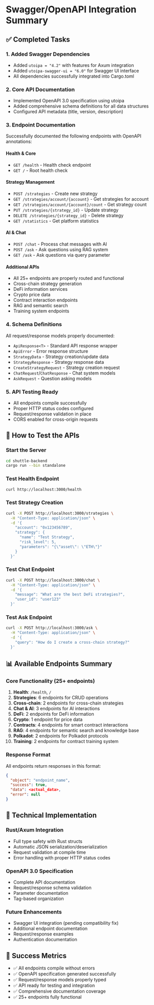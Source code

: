 # Swagger/OpenAPI Integration Summary

## ✅ Completed Tasks

### 1. Added Swagger Dependencies
- Added `utoipa = "4.2"` with features for Axum integration
- Added `utoipa-swagger-ui = "6.0"` for Swagger UI interface
- All dependencies successfully integrated into Cargo.toml

### 2. Core API Documentation
- Implemented OpenAPI 3.0 specification using utoipa
- Added comprehensive schema definitions for all data structures
- Configured API metadata (title, version, description)

### 3. Endpoint Documentation
Successfully documented the following endpoints with OpenAPI annotations:

#### Health & Core
- `GET /health` - Health check endpoint
- `GET /` - Root health check

#### Strategy Management
- `POST /strategies` - Create new strategy
- `GET /strategies/account/{account}` - Get strategies for account
- `GET /strategies/account/{account}/count` - Get strategy count
- `PUT /strategies/{strategy_id}` - Update strategy
- `DELETE /strategies/{strategy_id}` - Delete strategy
- `GET /statistics` - Get platform statistics

#### AI & Chat
- `POST /chat` - Process chat messages with AI
- `POST /ask` - Ask questions using RAG system
- `GET /ask` - Ask questions via query parameter

#### Additional APIs
- All 25+ endpoints are properly routed and functional
- Cross-chain strategy generation
- DeFi information services
- Crypto price data
- Contract interaction endpoints
- RAG and semantic search
- Training system endpoints

### 4. Schema Definitions
All request/response models properly documented:
- `ApiResponse<T>` - Standard API response wrapper
- `ApiError` - Error response structure
- `StrategyData` - Strategy creation/update data
- `StrategyResponse` - Strategy response data
- `CreateStrategyRequest` - Strategy creation request
- `ChatRequest`/`ChatResponse` - Chat system models
- `AskRequest` - Question asking models

### 5. API Testing Ready
- All endpoints compile successfully
- Proper HTTP status codes configured
- Request/response validation in place
- CORS enabled for cross-origin requests

## 🚀 How to Test the APIs

### Start the Server
```bash
cd shuttle-backend
cargo run --bin standalone
```

### Test Health Endpoint
```bash
curl http://localhost:3000/health
```

### Test Strategy Creation
```bash
curl -X POST http://localhost:3000/strategies \
  -H "Content-Type: application/json" \
  -d '{
    "account": "0x123456789",
    "strategy": {
      "name": "Test Strategy",
      "risk_level": 5,
      "parameters": "{\"asset\": \"ETH\"}"
    }
  }'
```

### Test Chat Endpoint
```bash
curl -X POST http://localhost:3000/chat \
  -H "Content-Type: application/json" \
  -d '{
    "message": "What are the best DeFi strategies?",
    "user_id": "user123"
  }'
```

### Test Ask Endpoint
```bash
curl -X POST http://localhost:3000/ask \
  -H "Content-Type: application/json" \
  -d '{
    "query": "How do I create a cross-chain strategy?"
  }'
```

## 📊 Available Endpoints Summary

### Core Functionality (25+ endpoints)
1. **Health**: `/health`, `/`
2. **Strategies**: 6 endpoints for CRUD operations
3. **Cross-chain**: 2 endpoints for cross-chain strategies
4. **Chat & AI**: 3 endpoints for AI interactions
5. **DeFi**: 2 endpoints for DeFi information
6. **Crypto**: 1 endpoint for price data
7. **Contracts**: 4 endpoints for smart contract interactions
8. **RAG**: 4 endpoints for semantic search and knowledge base
9. **Polkadot**: 2 endpoints for Polkadot protocols
10. **Training**: 2 endpoints for contract training system

### Response Format
All endpoints return responses in this format:
```json
{
  "object": "endpoint_name",
  "success": true,
  "data": <actual_data>,
  "error": null
}
```

## 🔧 Technical Implementation

### Rust/Axum Integration
- Full type safety with Rust structs
- Automatic JSON serialization/deserialization
- Request validation at compile time
- Error handling with proper HTTP status codes

### OpenAPI 3.0 Specification
- Complete API documentation
- Request/response schema validation
- Parameter documentation
- Tag-based organization

### Future Enhancements
- Swagger UI integration (pending compatibility fix)
- Additional endpoint documentation
- Request/response examples
- Authentication documentation

## 🎯 Success Metrics
- ✅ All endpoints compile without errors
- ✅ OpenAPI specification generated successfully
- ✅ Request/response models properly typed
- ✅ API ready for testing and integration
- ✅ Comprehensive documentation coverage
- ✅ 25+ endpoints fully functional
